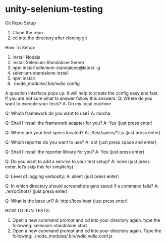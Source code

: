 # unity-selenium-testing

Git Repo Setup

1. Clone the repo
2. cd into the directory after cloning git

How To Setup: 

1. Install Nodejs
2. Install Selenium-Standalone Server
3. npm install selenium-standalone@latest -g
4. selenium-standalone install
5. npm install
6. ./node_modules/.bin/wdio config

A question interface pops up. It will help to create the config easy and fast. If you are not sure what to answer follow this answers:
Q: Where do you want to execute your tests?
A: On my local machine

Q: Which framework do you want to use?
A: mocha

Q: Shall I install the framework adapter for you?
A: Yes (just press enter)

Q: Where are your test specs located?
A: ./test/specs/*/.js (just press enter)

Q: Which reporter do you want to use?
A: dot (just press space and enter)

Q: Shall I install the reporter library for you?
A: Yes (just press enter)

Q: Do you want to add a service to your test setup?
A: none (just press enter, let’s skip this for simplicity)

Q: Level of logging verbosity:
A: silent (just press enter)

Q: In which directory should screenshots gets saved if a command fails?
A: ./errorShots/ (just press enter)

Q: What is the base url?
A: http://localhost (just press enter)

HOW TO RUN TESTS:
1. Open a new command prompt and cd into your directory again. type the following: selenium-standalone start
2. Open a new command prompt and cd into your directory again. Type the following: ./node_modules/.bin/wdio wdio.conf.js
